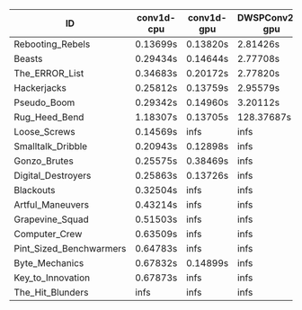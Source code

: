 |ID|conv1d-cpu|conv1d-gpu|DWSPConv2D-gpu|gemm-gpu|avg|
|-|-|-|-|-|-|
|Rebooting_Rebels|0.13699s|0.13820s|2.81426s|1.64883s|1.18457s|
|Beasts|0.29434s|0.14644s|2.77708s|1.84024s|1.26453s|
|The_ERROR_List|0.34683s|0.20172s|2.77820s|1.85636s|1.29578s|
|Hackerjacks|0.25812s|0.13759s|2.95579s|1.91156s|1.31577s|
|Pseudo_Boom|0.29342s|0.14960s|3.20112s|4.32776s|1.99297s|
|Rug_Heed_Bend|1.18307s|0.13705s|128.37687s|4.33753s|33.50863s|
|Loose_Screws|0.14569s|infs|infs|1.92426s|infs|
|Smalltalk_Dribble|0.20943s|0.12898s|infs|1.89793s|infs|
|Gonzo_Brutes|0.25575s|0.38469s|infs|4.31607s|infs|
|Digital_Destroyers|0.25863s|0.13726s|infs|4.33215s|infs|
|Blackouts|0.32504s|infs|infs|1.68525s|infs|
|Artful_Maneuvers|0.43214s|infs|infs|4.36550s|infs|
|Grapevine_Squad|0.51503s|infs|infs|4.37874s|infs|
|Computer_Crew|0.63509s|infs|infs|4.36819s|infs|
|Pint_Sized_Benchwarmers|0.64783s|infs|infs|4.36672s|infs|
|Byte_Mechanics|0.67832s|0.14899s|infs|4.39170s|infs|
|Key_to_Innovation|0.67873s|infs|infs|4.37941s|infs|
|The_Hit_Blunders|infs|infs|infs|4.40099s|infs|
